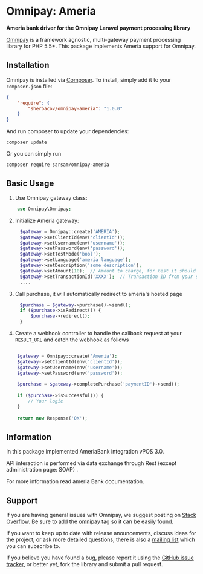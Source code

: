 # Omnipay: Ameria

**Ameria bank driver for the Omnipay Laravel payment processing library**

[Omnipay](https://github.com/thephpleague/omnipay) is a framework agnostic, multi-gateway payment
processing library for PHP 5.5+. This package implements Ameria support for Omnipay.

## Installation

Omnipay is installed via [Composer](http://getcomposer.org/). To install, simply add it
to your `composer.json` file:

```json
{
    "require": {
        "sherbacov/omnipay-ameria": "1.0.0"
    }
}
```

And run composer to update your dependencies:

    composer update

Or you can simply run

    composer require sarsam/omnipay-ameria

## Basic Usage

1. Use Omnipay gateway class:

```php
    use Omnipay\Omnipay;
```

2. Initialize Ameria gateway:

```php
     $gateway = Omnipay::create('AMERIA');
     $gateway->setClientId(env('clientId'));
     $gateway->setUsername(env('username'));
     $gateway->setPassword(env('password'));
     $gateway->setTestMode('bool');
     $gateway->setLanguage('ameria language');
     $gateway->setDescription('some description');
     $gateway->setAmount(10);  // Amount to charge, for test it should be 10
     $gateway->setTransactionId('XXXX');  // Transaction ID from your system
     ....
```

3. Call purchase, it will automatically redirect to ameria's hosted page

```php
     $purchase = $gateway->purchase()->send();
     if ($purchase->isRedirect()) {
         $purchase->redirect();
     }
```

4. Create a webhook controller to handle the callback request at your `RESULT_URL` and catch the webhook as follows

```php

    $gateway = Omnipay::create('Ameria');
    $gateway->setClientId(env('clientId'));
    $gateway->setUsername(env('username'));
    $gateway->setPassword(env('password'));
    
    $purchase = $gateway->completePurchase('paymentID')->send();
    
    if ($purchase->isSuccessful()) {       
        // Your logic     
    }
    
    return new Response('OK');

```
## Information

In this package implemented AmeriaBank integration vPOS 3.0. 

API interaction is performed via data exchange through Rest (except administration page: SOAP) .

For more information read ameria Bank documentation.

## Support

If you are having general issues with Omnipay, we suggest posting on
[Stack Overflow](http://stackoverflow.com/). Be sure to add the
[omnipay tag](http://stackoverflow.com/questions/tagged/omnipay) so it can be easily found.

If you want to keep up to date with release anouncements, discuss ideas for the project,
or ask more detailed questions, there is also a [mailing list](https://groups.google.com/forum/#!forum/omnipay) which
you can subscribe to.

If you believe you have found a bug, please report it using the [GitHub issue tracker](https://github.com/thephpleague/omnipay-idram/issues),
or better yet, fork the library and submit a pull request.

